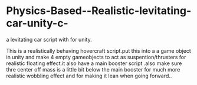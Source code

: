 # Physics-Based--Realistic-levitating-car-unity-c-
a  levitating car script with for unity.


This is a realistically behaving hovercraft script.put this into a  a game object in unity and make 4 empty gameobjects to act as suspention/thrusters for realistic floating effect.it also have a main booster script .also make sure thre center off mass is a little bit below the main booster for much more realistic wobbling effect and for making it lean when going forward..
